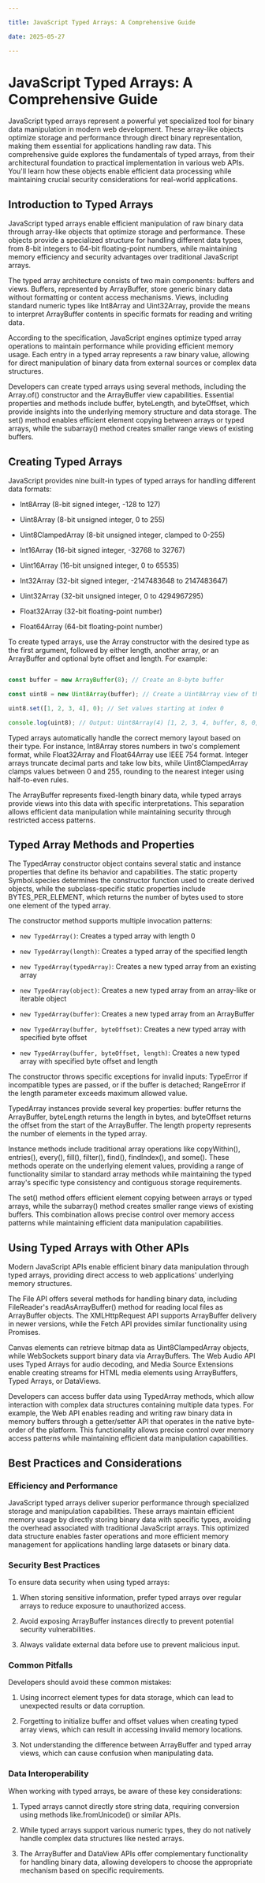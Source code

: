 ```yaml
---

title: JavaScript Typed Arrays: A Comprehensive Guide

date: 2025-05-27

---
```



# JavaScript Typed Arrays: A Comprehensive Guide

JavaScript typed arrays represent a powerful yet specialized tool for binary data manipulation in modern web development. These array-like objects optimize storage and performance through direct binary representation, making them essential for applications handling raw data. This comprehensive guide explores the fundamentals of typed arrays, from their architectural foundation to practical implementation in various web APIs. You'll learn how these objects enable efficient data processing while maintaining crucial security considerations for real-world applications.


## Introduction to Typed Arrays

JavaScript typed arrays enable efficient manipulation of raw binary data through array-like objects that optimize storage and performance. These objects provide a specialized structure for handling different data types, from 8-bit integers to 64-bit floating-point numbers, while maintaining memory efficiency and security advantages over traditional JavaScript arrays.

The typed array architecture consists of two main components: buffers and views. Buffers, represented by ArrayBuffer, store generic binary data without formatting or content access mechanisms. Views, including standard numeric types like Int8Array and Uint32Array, provide the means to interpret ArrayBuffer contents in specific formats for reading and writing data.

According to the specification, JavaScript engines optimize typed array operations to maintain performance while providing efficient memory usage. Each entry in a typed array represents a raw binary value, allowing for direct manipulation of binary data from external sources or complex data structures.

Developers can create typed arrays using several methods, including the Array.of() constructor and the ArrayBuffer view capabilities. Essential properties and methods include buffer, byteLength, and byteOffset, which provide insights into the underlying memory structure and data storage. The set() method enables efficient element copying between arrays or typed arrays, while the subarray() method creates smaller range views of existing buffers.


## Creating Typed Arrays

JavaScript provides nine built-in types of typed arrays for handling different data formats:

- Int8Array (8-bit signed integer, -128 to 127)

- Uint8Array (8-bit unsigned integer, 0 to 255)

- Uint8ClampedArray (8-bit unsigned integer, clamped to 0-255)

- Int16Array (16-bit signed integer, -32768 to 32767)

- Uint16Array (16-bit unsigned integer, 0 to 65535)

- Int32Array (32-bit signed integer, -2147483648 to 2147483647)

- Uint32Array (32-bit unsigned integer, 0 to 4294967295)

- Float32Array (32-bit floating-point number)

- Float64Array (64-bit floating-point number)

To create typed arrays, use the Array constructor with the desired type as the first argument, followed by either length, another array, or an ArrayBuffer and optional byte offset and length. For example:

```javascript

const buffer = new ArrayBuffer(8); // Create an 8-byte buffer

const uint8 = new Uint8Array(buffer); // Create a Uint8Array view of the buffer

uint8.set([1, 2, 3, 4], 0); // Set values starting at index 0

console.log(uint8); // Output: Uint8Array(4) [1, 2, 3, 4, buffer, 8, 0, 0]

```

Typed arrays automatically handle the correct memory layout based on their type. For instance, Int8Array stores numbers in two's complement format, while Float32Array and Float64Array use IEEE 754 format. Integer arrays truncate decimal parts and take low bits, while Uint8ClampedArray clamps values between 0 and 255, rounding to the nearest integer using half-to-even rules.

The ArrayBuffer represents fixed-length binary data, while typed arrays provide views into this data with specific interpretations. This separation allows efficient data manipulation while maintaining security through restricted access patterns.


## Typed Array Methods and Properties

The TypedArray constructor object contains several static and instance properties that define its behavior and capabilities. The static property Symbol.species determines the constructor function used to create derived objects, while the subclass-specific static properties include BYTES_PER_ELEMENT, which returns the number of bytes used to store one element of the typed array.

The constructor method supports multiple invocation patterns:

- `new TypedArray()`: Creates a typed array with length 0

- `new TypedArray(length)`: Creates a typed array of the specified length

- `new TypedArray(typedArray)`: Creates a new typed array from an existing array

- `new TypedArray(object)`: Creates a new typed array from an array-like or iterable object

- `new TypedArray(buffer)`: Creates a new typed array from an ArrayBuffer

- `new TypedArray(buffer, byteOffset)`: Creates a new typed array with specified byte offset

- `new TypedArray(buffer, byteOffset, length)`: Creates a new typed array with specified byte offset and length

The constructor throws specific exceptions for invalid inputs: TypeError if incompatible types are passed, or if the buffer is detached; RangeError if the length parameter exceeds maximum allowed value.

TypedArray instances provide several key properties: buffer returns the ArrayBuffer, byteLength returns the length in bytes, and byteOffset returns the offset from the start of the ArrayBuffer. The length property represents the number of elements in the typed array.

Instance methods include traditional array operations like copyWithin(), entries(), every(), fill(), filter(), find(), findIndex(), and some(). These methods operate on the underlying element values, providing a range of functionality similar to standard array methods while maintaining the typed array's specific type consistency and contiguous storage requirements.

The set() method offers efficient element copying between arrays or typed arrays, while the subarray() method creates smaller range views of existing buffers. This combination allows precise control over memory access patterns while maintaining efficient data manipulation capabilities.


## Using Typed Arrays with Other APIs

Modern JavaScript APIs enable efficient binary data manipulation through typed arrays, providing direct access to web applications' underlying memory structures.

The File API offers several methods for handling binary data, including FileReader's readAsArrayBuffer() method for reading local files as ArrayBuffer objects. The XMLHttpRequest API supports ArrayBuffer delivery in newer versions, while the Fetch API provides similar functionality using Promises.

Canvas elements can retrieve bitmap data as Uint8ClampedArray objects, while WebSockets support binary data via ArrayBuffers. The Web Audio API uses Typed Arrays for audio decoding, and Media Source Extensions enable creating streams for HTML media elements using ArrayBuffers, Typed Arrays, or DataViews.

Developers can access buffer data using TypedArray methods, which allow interaction with complex data structures containing multiple data types. For example, the Web API enables reading and writing raw binary data in memory buffers through a getter/setter API that operates in the native byte-order of the platform. This functionality allows precise control over memory access patterns while maintaining efficient data manipulation capabilities.


## Best Practices and Considerations


### Efficiency and Performance

JavaScript typed arrays deliver superior performance through specialized storage and manipulation capabilities. These arrays maintain efficient memory usage by directly storing binary data with specific types, avoiding the overhead associated with traditional JavaScript arrays. This optimized data structure enables faster operations and more efficient memory management for applications handling large datasets or binary data.


### Security Best Practices

To ensure data security when using typed arrays:

1. When storing sensitive information, prefer typed arrays over regular arrays to reduce exposure to unauthorized access.

2. Avoid exposing ArrayBuffer instances directly to prevent potential security vulnerabilities.

3. Always validate external data before use to prevent malicious input.


### Common Pitfalls

Developers should avoid these common mistakes:

1. Using incorrect element types for data storage, which can lead to unexpected results or data corruption.

2. Forgetting to initialize buffer and offset values when creating typed array views, which can result in accessing invalid memory locations.

3. Not understanding the difference between ArrayBuffer and typed array views, which can cause confusion when manipulating data.


### Data Interoperability

When working with typed arrays, be aware of these key considerations:

1. Typed arrays cannot directly store string data, requiring conversion using methods like.fromUnicode() or similar APIs.

2. While typed arrays support various numeric types, they do not natively handle complex data structures like nested arrays.

3. The ArrayBuffer and DataView APIs offer complementary functionality for handling binary data, allowing developers to choose the appropriate mechanism based on specific requirements.

